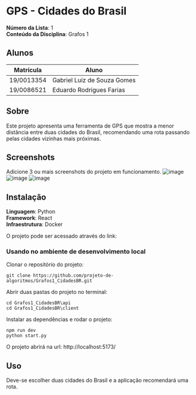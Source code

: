 # GPS - Cidades do Brasil

**Número da Lista**: 1<br>
**Conteúdo da Disciplina**: Grafos 1<br>

## Alunos
|Matrícula | Aluno |
| -- | -- |
| 19/0013354  |  Gabriel Luiz de Souza Gomes |
| 19/0086521  |  Eduardo Rodrigues Farias |

## Sobre 
Este projeto apresenta uma ferramenta de GPS que mostra a menor distância entre duas cidades do Brasil, recomendando uma rota passando pelas cidades vizinhas mais próximas.

## Screenshots
Adicione 3 ou mais screenshots do projeto em funcionamento.
![image](https://github.com/projeto-de-algoritmos/Grafos1_CidadesBR/assets/78509975/86213321-4d57-4e4a-aae4-f3f6eabde637)
![image](https://github.com/projeto-de-algoritmos/Grafos1_CidadesBR/assets/78509975/c56cc274-0006-4809-9933-e3bc6301b93a)
![image](https://github.com/projeto-de-algoritmos/Grafos1_CidadesBR/assets/78509975/a8d5902b-88ea-44c1-9e08-cdab55b34bd1)


## Instalação 
**Linguagem**: Python<br>
**Framework**: React<br>
**Infraestrutura**: Docker<br>

O projeto pode ser acessado através do link: 

### Usando no ambiente de desenvolvimento local

Clonar o repositório do projeto:

```
git clone https://github.com/projeto-de-algoritmos/Grafos1_CidadesBR.git

```

Abrir duas pastas do projeto no terminal:

```
cd Grafos1_CidadesBR\api
cd Grafos1_CidadesBR\client
```

Instalar as dependências e rodar o projeto: 

```
npm run dev
python start.py
```

O projeto abrirá na url:
http://localhost:5173/

## Uso 
Deve-se escolher duas cidades do Brasil e a aplicação recomendará uma rota.

